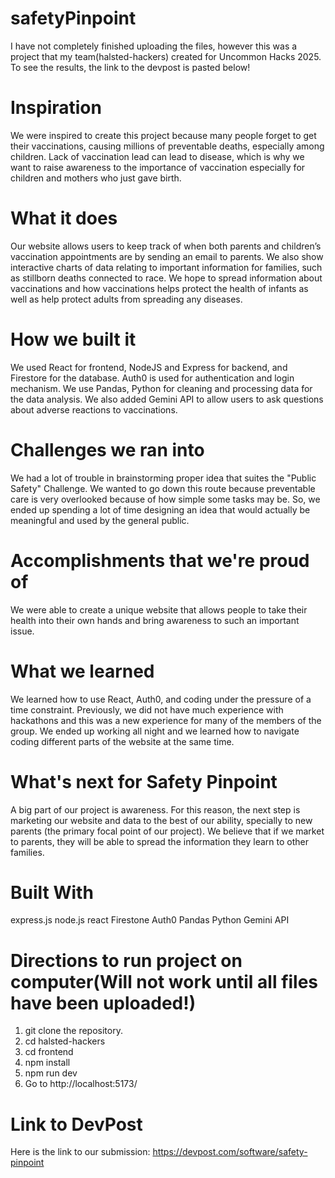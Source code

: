 # safetyPinpoint

I have not completely finished uploading the files, however this was a project that my team(halsted-hackers) created for Uncommon Hacks 2025. To see the results, the link to the devpost is pasted below!

# Inspiration
We were inspired to create this project because many people forget to get their vaccinations, causing millions of preventable deaths, especially among children. Lack of vaccination lead can lead to disease, which is why we want to raise awareness to the importance of vaccination especially for children and mothers who just gave birth.

# What it does
Our website allows users to keep track of when both parents and children’s vaccination appointments are by sending an email to parents. We also show interactive charts of data relating to important information for families, such as stillborn deaths connected to race. We hope to spread information about vaccinations and how vaccinations helps protect the health of infants as well as help protect adults from spreading any diseases.

# How we built it
We used React for frontend, NodeJS and Express for backend, and Firestore for the database. Auth0 is used for authentication and login mechanism. We use Pandas, Python for cleaning and processing data for the data analysis. We also added Gemini API to allow users to ask questions about adverse reactions to vaccinations.

# Challenges we ran into
We had a lot of trouble in brainstorming proper idea that suites the "Public Safety" Challenge. We wanted to go down this route because preventable care is very overlooked because of how simple some tasks may be. So, we ended up spending a lot of time designing an idea that would actually be meaningful and used by the general public.

# Accomplishments that we're proud of
We were able to create a unique website that allows people to take their health into their own hands and bring awareness to such an important issue.

# What we learned
We learned how to use React, Auth0, and coding under the pressure of a time constraint. Previously, we did not have much experience with hackathons and this was a new experience for many of the members of the group. We ended up working all night and we learned how to navigate coding different parts of the website at the same time.

# What's next for Safety Pinpoint
A big part of our project is awareness. For this reason, the next step is marketing our website and data to the best of our ability, specially to new parents (the primary focal point of our project). We believe that if we market to parents, they will be able to spread the information they learn to other families.

# Built With
express.js
node.js
react
Firestone
Auth0
Pandas
Python
Gemini API

# Directions to run project on computer(Will not work until all files have been uploaded!)
1. git clone the repository.
2. cd halsted-hackers
3. cd frontend
4. npm install
5. npm run dev
6. Go to http://localhost:5173/

# Link to DevPost

Here is the link to our submission: https://devpost.com/software/safety-pinpoint
